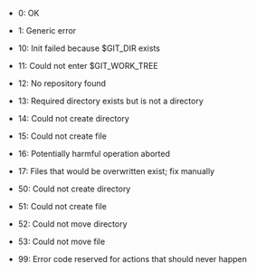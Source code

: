 * 0: OK
* 1: Generic error
* 10: Init failed because $GIT_DIR exists
* 11: Could not enter $GIT_WORK_TREE
* 12: No repository found
* 13: Required directory exists but is not a directory
* 14: Could not create directory
* 15: Could not create file
* 16: Potentially harmful operation aborted
* 17: Files that would be overwritten exist; fix manually

* 50: Could not create directory
* 51: Could not create file
* 52: Could not move directory
* 53: Could not move file

* 99: Error code reserved for actions that should never happen
